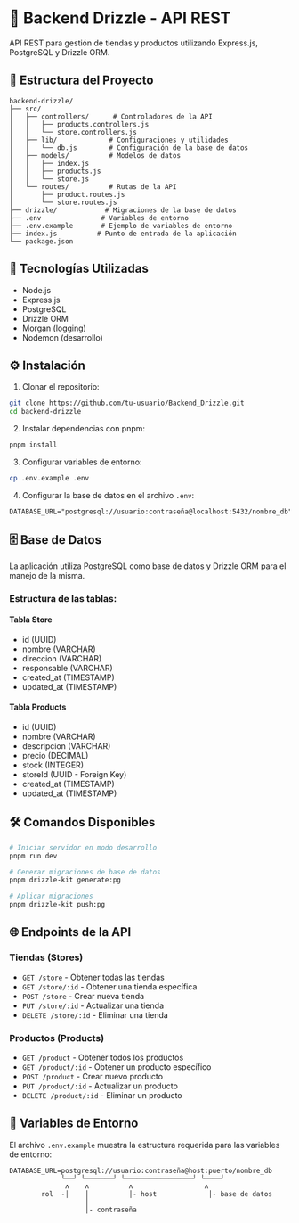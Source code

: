 # 🏪 Backend Drizzle - API REST

API REST para gestión de tiendas y productos utilizando Express.js, PostgreSQL y Drizzle ORM.

## 📁 Estructura del Proyecto

```
backend-drizzle/
├── src/
│   ├── controllers/      # Controladores de la API
│   │   ├── products.controllers.js
│   │   └── store.controllers.js
│   ├── lib/             # Configuraciones y utilidades
│   │   └── db.js        # Configuración de la base de datos
│   ├── models/          # Modelos de datos
│   │   ├── index.js
│   │   ├── products.js
│   │   └── store.js
│   └── routes/          # Rutas de la API
│       ├── product.routes.js
│       └── store.routes.js
├── drizzle/            # Migraciones de la base de datos
├── .env               # Variables de entorno
├── .env.example       # Ejemplo de variables de entorno
├── index.js          # Punto de entrada de la aplicación
└── package.json
```

## 🚀 Tecnologías Utilizadas

- Node.js
- Express.js
- PostgreSQL
- Drizzle ORM
- Morgan (logging)
- Nodemon (desarrollo)

## ⚙️ Instalación

1. Clonar el repositorio:
```bash
git clone https://github.com/tu-usuario/Backend_Drizzle.git
cd backend-drizzle
```

2. Instalar dependencias con pnpm:
```bash
pnpm install
```

3. Configurar variables de entorno:
```bash
cp .env.example .env
```

4. Configurar la base de datos en el archivo `.env`:
```
DATABASE_URL="postgresql://usuario:contraseña@localhost:5432/nombre_db"
```

## 🗄️ Base de Datos

La aplicación utiliza PostgreSQL como base de datos y Drizzle ORM para el manejo de la misma.

### Estructura de las tablas:

#### Tabla Store
- id (UUID)
- nombre (VARCHAR)
- direccion (VARCHAR)
- responsable (VARCHAR)
- created_at (TIMESTAMP)
- updated_at (TIMESTAMP)

#### Tabla Products
- id (UUID)
- nombre (VARCHAR)
- descripcion (VARCHAR)
- precio (DECIMAL)
- stock (INTEGER)
- storeId (UUID - Foreign Key)
- created_at (TIMESTAMP)
- updated_at (TIMESTAMP)

## 🛠️ Comandos Disponibles

```bash
# Iniciar servidor en modo desarrollo
pnpm run dev

# Generar migraciones de base de datos
pnpm drizzle-kit generate:pg

# Aplicar migraciones
pnpm drizzle-kit push:pg
```

## 🌐 Endpoints de la API

### Tiendas (Stores)
- `GET /store` - Obtener todas las tiendas
- `GET /store/:id` - Obtener una tienda específica
- `POST /store` - Crear nueva tienda
- `PUT /store/:id` - Actualizar una tienda
- `DELETE /store/:id` - Eliminar una tienda

### Productos (Products)
- `GET /product` - Obtener todos los productos
- `GET /product/:id` - Obtener un producto específico
- `POST /product` - Crear nuevo producto
- `PUT /product/:id` - Actualizar un producto
- `DELETE /product/:id` - Eliminar un producto

## 📝 Variables de Entorno

El archivo `.env.example` muestra la estructura requerida para las variables de entorno:

```env
DATABASE_URL=postgresql://usuario:contraseña@host:puerto/nombre_db
             └──┘ └───────┘ └─────────────────┘ └────┘
              ʌ    ʌ          ʌ                  ʌ
        rol  -│    │          │- host             │- base de datos
                   │
                   │- contraseña
```